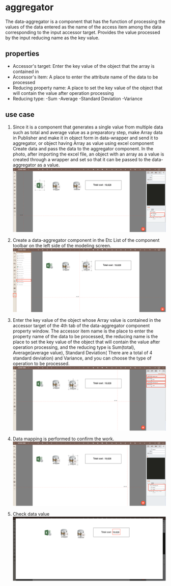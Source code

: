 # aggregator

The data-aggregator is a component that has the function of processing the values of the data entered as the name of the access item among the data corresponding to the input accessor target. Provides the value processed by the input reducing name as the key value.

## properties

- Accessor's target: Enter the key value of the object that the array is contained in
- Accessor's item: A place to enter the attribute name of the data to be processed
- Reducing property name: A place to set the key value of the object that will contain the value after operation processing
- Reducing type:
  -Sum
  -Average
  -Standard Deviation
  -Variance

## use case

1. Since it is a component that generates a single value from multiple data such as total and average value as a preparatory step, make Array data in Publisher and make it in object form in data-wrapper and send it to aggregator, or object having Array as value using excel component Create data and pass the data to the aggregator component.
   In the photo, after importing the excel file, an object with an array as a value is created through a wrapper and set so that it can be passed to the data-aggregator as a value.
   ![array 형식 데이터][data_aggregator_1]

2. Create a data-aggregator component in the Etc List of the component toolbar on the left side of the modeling screen.
   ![aggregator 생성][data_aggregator_2]

3. Enter the key value of the object whose Array value is contained in the accessor target of the 4th tab of the data-aggregator component property window. The accessor item name is the place to enter the property name of the data to be processed, the reducing name is the place to set the key value of the object that will contain the value after operation processing, and the reducing type is Sum(total), Average(average value), Standard Deviation( There are a total of 4 standard deviation) and Variance, and you can choose the type of operation to be processed.
   ![data aggregator의 key 값 입력][data_aggregator_3]

4. Data mapping is performed to confirm the work.
   ![data aggregator의 값 확인 ][data_aggregator_4]

5. Check data value
   ![data aggregator 출력 확인][data_aggregator_5]

[data_aggregator_1]: ../images/data_aggregator_1.png
[data_aggregator_2]: ../images/data_aggregator_2.png
[data_aggregator_3]: ../images/data_aggregator_3.png
[data_aggregator_4]: ../images/data_aggregator_4.png
[data_aggregator_5]: ../images/data_aggregator_5.png
